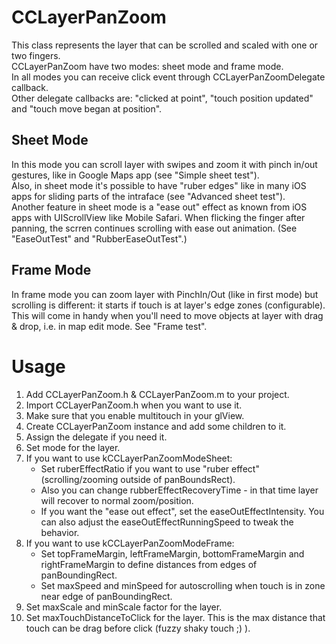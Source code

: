 CCLayerPanZoom
=============

This class represents the layer that can be scrolled and scaled with one or two fingers.   
CCLayerPanZoom have two modes: sheet mode and frame mode.  
In all modes you can receive click event through CCLayerPanZoomDelegate callback.  
Other delegate callbacks are: "clicked at point", "touch position updated" and "touch move began at position".  

Sheet Mode
--------------

In this mode you can scroll layer with swipes and zoom it with pinch in/out gestures, like in Google Maps app (see "Simple sheet test").  
Also, in sheet mode it's possible to have "ruber edges" like in many iOS apps for sliding parts of the intraface (see "Advanced sheet test").  
Another feature in sheet mode is a "ease out" effect as known from iOS apps with UIScrollView like Mobile Safari. When flicking the finger after panning, the scrren continues scrolling with ease out animation. (See "EaseOutTest" and "RubberEaseOutTest".)


Frame Mode
--------------

In frame mode you can zoom layer with PinchIn/Out (like in first mode) but scrolling is different: it starts if touch is at layer's edge zones (configurable).   
This will come in handy when you'll need to move objects at layer with drag & drop, i.e. in map edit mode.
See "Frame test".  


Usage
=============

1. Add CCLayerPanZoom.h & CCLayerPanZoom.m to your project.
2. Import CCLayerPanZoom.h when you want to use it.
3. Make sure that you enable multitouch in your glView.
4. Create CCLayerPanZoom instance and add some children to it.
5. Assign the delegate if you need it.
6. Set mode for the layer.
7. If you want to use kCCLayerPanZoomModeSheet:
   * Set ruberEffectRatio if you want to use "ruber effect" (scrolling/zooming outside of panBoundsRect).
   * Also you can change rubberEffectRecoveryTime - in that time layer will recover to normal zoom/position.
   * If you want the "ease out effect", set the easeOutEffectIntensity. You can also adjust the easeOutEffectRunningSpeed to tweak the behavior.
8. If you want to use kCCLayerPanZoomModeFrame:
   * Set topFrameMargin, leftFrameMargin, bottomFrameMargin and rightFrameMargin to define distances from edges of panBoundingRect.
   * Set maxSpeed and minSpeed for autoscrolling when touch is in zone near edge of panBoundingRect.
9. Set maxScale and minScale factor for the layer.
10. Set maxTouchDistanceToClick for the layer. This is the max distance that touch can be drag before click (fuzzy shaky touch ;) ).





